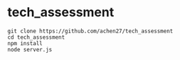 # tech_assessment

```
git clone https://github.com/achen27/tech_assessment
cd tech_assessment
npm install
node server.js
```
